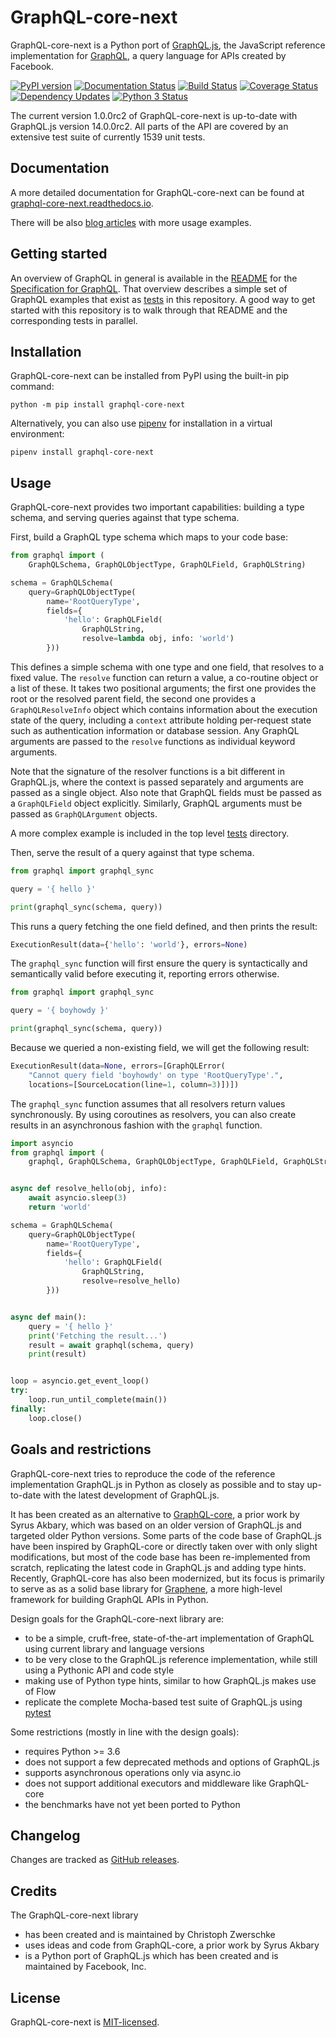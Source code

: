 # GraphQL-core-next

GraphQL-core-next is a Python port of [GraphQL.js](https://github.com/graphql/graphql-js),
the JavaScript reference implementation for [GraphQL](https://graphql.org/),
a query language for APIs created by Facebook.

[![PyPI version](https://badge.fury.io/py/GraphQL-core-next.svg)](https://badge.fury.io/py/GraphQL-core-next)
[![Documentation Status](https://readthedocs.org/projects/graphql-core-next/badge/)](https://graphql-core-next.readthedocs.io)
[![Build Status](https://travis-ci.com/graphql-python/graphql-core-next.svg?branch=master)](https://travis-ci.com/graphql-python/graphql-core-next)
[![Coverage Status](https://coveralls.io/repos/github/graphql-python/graphql-core-next/badge.svg?branch=master)](https://coveralls.io/github/graphql-python/graphql-core-next?branch=master)
[![Dependency Updates](https://pyup.io/repos/github/graphql-python/graphql-core-next/shield.svg)](https://pyup.io/repos/github/graphql-python/graphql-core-next/)
[![Python 3 Status](https://pyup.io/repos/github/graphql-python/graphql-core-next/python-3-shield.svg)](https://pyup.io/repos/github/graphql-python/graphql-core-next/)

The current version 1.0.0rc2 of GraphQL-core-next is up-to-date with GraphQL.js
version 14.0.0rc2. All parts of the API are covered by an extensive test
suite of currently 1539 unit tests.


## Documentation

A more detailed documentation for GraphQL-core-next can be found at
[graphql-core-next.readthedocs.io](https://graphql-core-next.readthedocs.io/).

There will be also [blog articles](https://cito.github.io/tags/graphql/)
with more usage examples.


## Getting started

An overview of GraphQL in general is available in the
[README](https://github.com/facebook/graphql/blob/master/README.md) for the
[Specification for GraphQL](https://github.com/facebook/graphql). That overview
describes a simple set of GraphQL examples that exist as [tests](tests)
in this repository. A good way to get started with this repository is to walk
through that README and the corresponding tests in parallel.


## Installation

GraphQL-core-next can be installed from PyPI using the built-in pip command:

    python -m pip install graphql-core-next

Alternatively, you can also use [pipenv](https://docs.pipenv.org/) for
installation in a virtual environment:

    pipenv install graphql-core-next


## Usage

GraphQL-core-next provides two important capabilities: building a type schema,
and serving queries against that type schema.

First, build a GraphQL type schema which maps to your code base:

```python
from graphql import (
    GraphQLSchema, GraphQLObjectType, GraphQLField, GraphQLString)

schema = GraphQLSchema(
    query=GraphQLObjectType(
        name='RootQueryType',
        fields={
            'hello': GraphQLField(
                GraphQLString,
                resolve=lambda obj, info: 'world')
        }))
```

This defines a simple schema with one type and one field, that resolves
to a fixed value. The `resolve` function can return a value, a co-routine
object or a list of these. It takes two positional arguments; the first one
provides the root or the resolved parent field, the second one provides a
`GraphQLResolveInfo` object which contains information about the execution
state of the query, including a `context` attribute holding per-request state
such as authentication information or database session. Any GraphQL arguments
are passed to the `resolve` functions as individual keyword arguments.

Note that the signature of the resolver functions is a bit different in
GraphQL.js, where the context is passed separately and arguments are passed
as a single object. Also note that GraphQL fields must be passed as a
`GraphQLField` object explicitly. Similarly, GraphQL arguments must be
passed as `GraphQLArgument` objects.

A more complex example is included in the top level [tests](tests) directory.

Then, serve the result of a query against that type schema.

```python
from graphql import graphql_sync

query = '{ hello }'

print(graphql_sync(schema, query))
```

This runs a query fetching the one field defined, and then prints the result:

```python
ExecutionResult(data={'hello': 'world'}, errors=None)
```

The `graphql_sync` function will first ensure the query is syntactically
and semantically valid before executing it, reporting errors otherwise.

```python
from graphql import graphql_sync

query = '{ boyhowdy }'

print(graphql_sync(schema, query))
```

Because we queried a non-existing field, we will get the following result:

```python
ExecutionResult(data=None, errors=[GraphQLError(
    "Cannot query field 'boyhowdy' on type 'RootQueryType'.",
    locations=[SourceLocation(line=1, column=3)])])
```

The `graphql_sync` function assumes that all resolvers return values
synchronously. By using coroutines as resolvers, you can also create
results in an asynchronous fashion with the `graphql` function.

```python
import asyncio
from graphql import (
    graphql, GraphQLSchema, GraphQLObjectType, GraphQLField, GraphQLString)


async def resolve_hello(obj, info):
    await asyncio.sleep(3)
    return 'world'

schema = GraphQLSchema(
    query=GraphQLObjectType(
        name='RootQueryType',
        fields={
            'hello': GraphQLField(
                GraphQLString,
                resolve=resolve_hello)
        }))


async def main():
    query = '{ hello }'
    print('Fetching the result...')
    result = await graphql(schema, query)
    print(result)


loop = asyncio.get_event_loop()
try:
    loop.run_until_complete(main())
finally:
    loop.close()
```


## Goals and restrictions

GraphQL-core-next tries to reproduce the code of the reference implementation
GraphQL.js in Python as closely as possible and to stay up-to-date with
the latest development of GraphQL.js.

It has been created as an alternative to
[GraphQL-core](https://github.com/graphql-python/graphql-core),
a prior work by Syrus Akbary, which was based on an older version of
GraphQL.js and targeted older Python versions. Some parts of the code base
of GraphQL.js have been inspired by GraphQL-core or directly taken over with
only slight modifications, but most of the code base has been re-implemented
from scratch, replicating the latest code in GraphQL.js and adding type hints.
Recently, GraphQL-core has also been modernized, but its focus is primarily
to serve as as a solid base library for [Graphene](http://graphene-python.org/),
a more high-level framework for building GraphQL APIs in Python.

Design goals for the GraphQL-core-next library are:

* to be a simple, cruft-free, state-of-the-art implementation of GraphQL using
  current library and language versions
* to be very close to the GraphQL.js reference implementation, while still
  using a Pythonic API and code style
* making use of Python type hints, similar to how GraphQL.js makes use of Flow
* replicate the complete Mocha-based test suite of GraphQL.js using
  [pytest](https://docs.pytest.org/)

Some restrictions (mostly in line with the design goals):

* requires Python >= 3.6
* does not support a few deprecated methods and options of GraphQL.js
* supports asynchronous operations only via async.io
* does not support additional executors and middleware like GraphQL-core
* the benchmarks have not yet been ported to Python


## Changelog

Changes are tracked as
[GitHub releases](https://github.com/graphql-python/graphql-core-next/releases).


## Credits

The GraphQL-core-next library
* has been created and is maintained by Christoph Zwerschke
* uses ideas and code from GraphQL-core, a prior work by Syrus Akbary
* is a Python port of GraphQL.js which has been created and is maintained
  by Facebook, Inc.


## License

GraphQL-core-next is
[MIT-licensed](https://github.com/graphql-python/graphql-core-next/blob/master/LICENSE).

